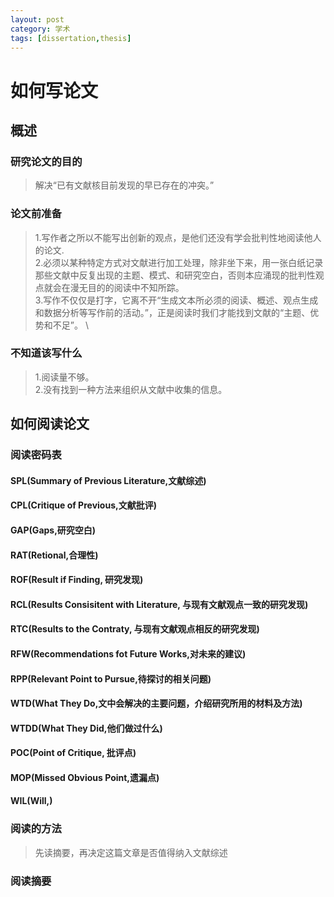 ```yaml
---
layout: post
category: 学术
tags: [dissertation,thesis]
---
```


如何写论文
==============

## 概述

### 研究论文的目的

> 解决“已有文献核目前发现的早已存在的冲突。” 	

### 论文前准备

> 1.写作者之所以不能写出创新的观点，是他们还没有学会批判性地阅读他人的论文.  \
  2.必须以某种特定方式对文献进行加工处理，除非坐下来，用一张白纸记录那些文献中反复出现的主题、模式、和研究空白，否则本应涌现的批判性观点就会在漫无目的的阅读中不知所踪。	\
  3.写作不仅仅是打字，它离不开“生成文本所必须的阅读、概述、观点生成和数据分析等写作前的活动。”，正是阅读时我们才能找到文献的“主题、优势和不足”。	\
  
### 不知道该写什么

> 1.阅读量不够。	\
  2.没有找到一种方法来组织从文献中收集的信息。

## 如何阅读论文

### 阅读密码表

#### SPL(Summary of Previous Literature,文献综述)	
	
#### CPL(Critique of Previous,文献批评)
	
#### GAP(Gaps,研究空白)
	
#### RAT(Retional,合理性)
	
#### ROF(Result if Finding, 研究发现)

#### RCL(Results Consisitent with Literature, 与现有文献观点一致的研究发现)

#### RTC(Results to the Contraty, 与现有文献观点相反的研究发现)

#### RFW(Recommendations fot Future Works,对未来的建议)

#### RPP(Relevant Point to Pursue,待探讨的相关问题)

#### WTD(What They Do,文中会解决的主要问题，介绍研究所用的材料及方法)

#### WTDD(What They Did,他们做过什么)

#### POC(Point of Critique, 批评点)

#### MOP(Missed Obvious Point,遗漏点)

#### WIL(Will,)	

### 阅读的方法

> 先读摘要，再决定这篇文章是否值得纳入文献综述

### 阅读摘要


   


